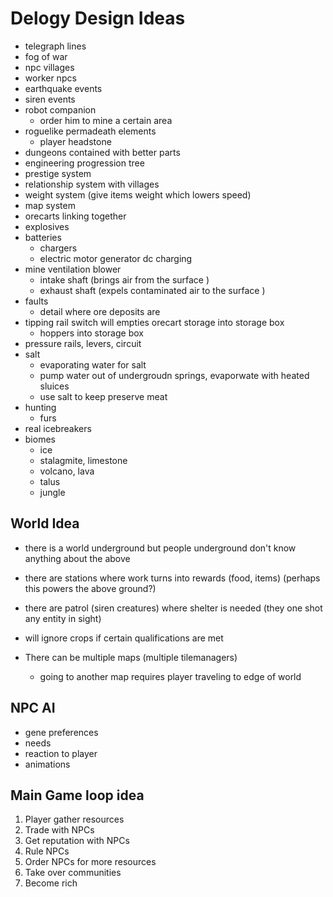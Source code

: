 # Delogy Design Ideas 


- telegraph lines 
- fog of war 
- npc villages 
- worker npcs
- earthquake events 
- siren events 
- robot companion 
    - order him to mine a certain area 
- roguelike permadeath elements
    - player headstone 
- dungeons contained with better parts  
- engineering progression tree 
- prestige system 
- relationship system with villages 
- weight system (give items weight which lowers speed) 
- map system 
- orecarts linking together
- explosives 
- batteries 
    - chargers 
    - electric motor generator dc charging 
- mine ventilation blower 
    - intake shaft (brings air from the surface )
    - exhaust shaft (expels contaminated air to the surface )
- faults 
    - detail where ore deposits are 
- tipping rail switch will empties orecart storage into storage box 
    - hoppers into storage box 
- pressure rails, levers, circuit 
- salt 
    - evaporating water for salt 
    - pump water out of undergroudn springs, evaporwate with heated sluices 
    - use salt to keep preserve meat 
- hunting 
    - furs 
- real icebreakers 
- biomes
    - ice 
    - stalagmite, limestone
    - volcano, lava
    - talus  
    - jungle 
## World Idea
- there is a world underground but people underground don't know anything about the above 
- there are stations where work turns into rewards (food, items) (perhaps this powers the above ground?)

- there are patrol (siren creatures) where shelter is needed (they one shot any entity in sight)
- will ignore crops if certain qualifications are met 
- There can be multiple maps (multiple tilemanagers) 
    -  going to another map requires player traveling to edge of world 

## NPC AI 

- gene preferences 
- needs
- reaction to player 
- animations

## Main Game loop idea 

1) Player gather resources 
2) Trade with NPCs 
3) Get reputation with NPCs 
4) Rule NPCs 
5) Order NPCs for more resources 
6) Take over communities 
7) Become rich 
